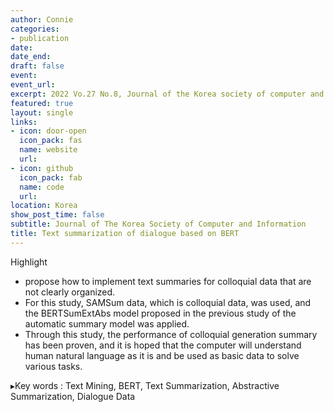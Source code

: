```yaml
---
author: Connie
categories:
- publication
date: 
date_end: 
draft: false
event: 
event_url: 
excerpt: 2022 Vo.27 No.8, Journal of the Korea society of computer and information. 
featured: true
layout: single
links:
- icon: door-open
  icon_pack: fas
  name: website
  url: 
- icon: github
  icon_pack: fab
  name: code
  url: 
location: Korea 
show_post_time: false
subtitle: Journal of The Korea Society of Computer and Information
title: Text summarization of dialogue based on BERT
---
```



Highlight

- propose how to implement text summaries for colloquial data that are not clearly organized. 
- For this study, SAMSum data, which is colloquial data, was used, and the BERTSumExtAbs model proposed in the previous study of the automatic summary model was applied. 
- Through this study, the performance of colloquial generation summary has been proven, and it is hoped that the computer will understand human natural language as it is and be used as basic data to solve various tasks.

▸Key words : Text Mining, BERT, Text Summarization, Abstractive Summarization, Dialogue Data
